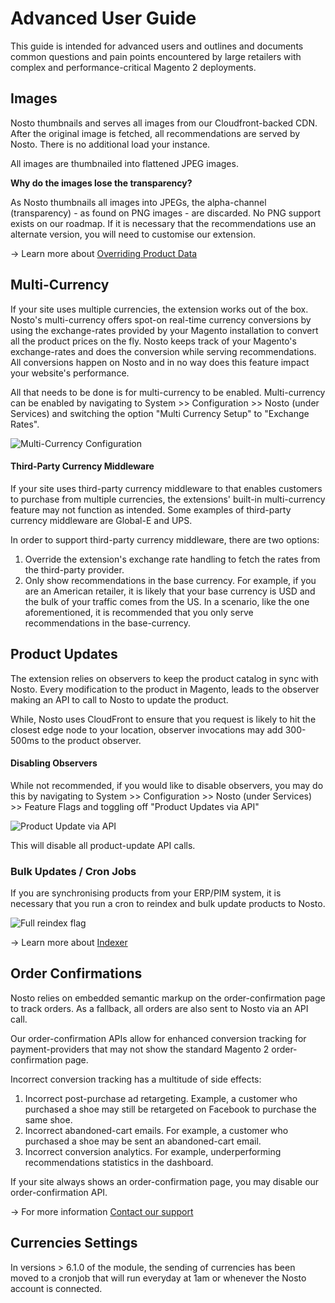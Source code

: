 # Advanced User Guide

This guide is intended for advanced users and outlines and documents common questions and pain points encountered by large retailers with complex and performance-critical Magento 2 deployments.

## Images

Nosto thumbnails and serves all images from our Cloudfront-backed CDN. After the original image is fetched, all recommendations are served by Nosto. There is no additional load your instance.

All images are thumbnailed into flattened JPEG images.

**Why do the images lose the transparency?**

As Nosto thumbnails all images into JPEGs, the alpha-channel \(transparency\) - as found on PNG images - are discarded. No PNG support exists on our roadmap. If it is necessary that the recommendations use an alternate version, you will need to customise our extension.

→ Learn more about [Overriding Product Data](overriding-or-extending-functionalities/overriding-product-data/)

## Multi-Currency

If your site uses multiple currencies, the extension works out of the box. Nosto's multi-currency offers spot-on real-time currency conversions by using the exchange-rates provided by your Magento installation to convert all the product prices on the fly. Nosto keeps track of your Magento's exchange-rates and does the conversion while serving recommendations. All conversions happen on Nosto and in no way does this feature impact your website's performance.

All that needs to be done is for multi-currency to be enabled. Multi-currency can be enabled by navigating to System &gt;&gt; Configuration &gt;&gt; Nosto \(under Services\) and switching the option "Multi Currency Setup" to "Exchange Rates".

![Multi-Currency Configuration](https://user-images.githubusercontent.com/2778820/49803115-9ba40580-fd57-11e8-8259-4a2626ec3504.png)

#### Third-Party Currency Middleware

If your site uses third-party currency middleware to that enables customers to purchase from multiple currencies, the extensions' built-in multi-currency feature may not function as intended. Some examples of third-party currency middleware are Global-E and UPS.

In order to support third-party currency middleware, there are two options:

1. Override the extension's exchange rate handling to fetch the rates from the third-party provider.
2. Only show recommendations in the base currency. For example, if you are an American retailer, it is likely that your base currency is USD and the bulk of your traffic comes from the US. In a scenario, like the one aforementioned, it is recommended that you only serve recommendations in the base-currency.

## Product Updates

The extension relies on observers to keep the product catalog in sync with Nosto. Every modification to the product in Magento, leads to the observer making an API to call to Nosto to update the product.

While, Nosto uses CloudFront to ensure that you request is likely to hit the closest edge node to your location, observer invocations may add 300-500ms to the product observer.

#### Disabling Observers

While not recommended, if you would like to disable observers, you may do this by navigating to System &gt;&gt; Configuration &gt;&gt; Nosto \(under Services\) &gt;&gt; Feature Flags and toggling off "Product Updates via API"

![Product Update via API](https://user-images.githubusercontent.com/2778820/49804730-07886d00-fd5c-11e8-9455-df3331b32be3.png)

This will disable all product-update API calls.

### Bulk Updates / Cron Jobs

If you are synchronising products from your ERP/PIM system, it is necessary that you run a cron to reindex and bulk update products to Nosto.

![Full reindex flag](https://user-images.githubusercontent.com/2778820/49804818-43233700-fd5c-11e8-82a5-59cb6ca0520d.png)

→ Learn more about [Indexer](../features/indexer/)

## Order Confirmations

Nosto relies on embedded semantic markup on the order-confirmation page to track orders. As a fallback, all orders are also sent to Nosto via an API call.

Our order-confirmation APIs allow for enhanced conversion tracking for payment-providers that may not show the standard Magento 2 order-confirmation page.

Incorrect conversion tracking has a multitude of side effects:

1. Incorrect post-purchase ad retargeting. Example, a customer who purchased a shoe may still be retargeted on Facebook to purchase the same shoe.
2. Incorrect abandoned-cart emails. For example, a customer who purchased a shoe may be sent an abandoned-cart email.
3. Incorrect conversion analytics. For example, underperforming recommendations statistics in the dashboard.

If your site always shows an order-confirmation page, you may disable our order-confirmation API.

→ For more information [Contact our support](mailto:support@nosto.com)

## Currencies Settings
In versions > 6.1.0 of the module, the sending of currencies has been moved to a cronjob that will run everyday at 1am or whenever the Nosto account is connected.
